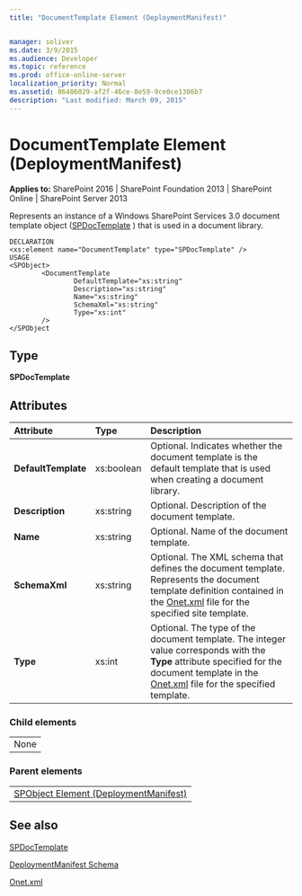 ```yaml
---
title: "DocumentTemplate Element (DeploymentManifest)"


manager: soliver
ms.date: 3/9/2015
ms.audience: Developer
ms.topic: reference
ms.prod: office-online-server
localization_priority: Normal
ms.assetid: 86486029-af2f-46ce-8e59-9ce0ce1306b7
description: "Last modified: March 09, 2015"
---
```


# DocumentTemplate Element (DeploymentManifest)

 
  
 **Applies to:** SharePoint 2016 | SharePoint Foundation 2013 | SharePoint Online | SharePoint Server 2013 
  
Represents an instance of a Windows SharePoint Services 3.0 document template object ([SPDocTemplate](https://msdn.microsoft.com/library/Microsoft.SharePoint.SPDocTemplate.aspx) ) that is used in a document library. 
  
```
DECLARATION
<xs:element name="DocumentTemplate" type="SPDocTemplate" />
USAGE
<SPObject>
        <DocumentTemplate
                DefaultTemplate="xs:string"
                Description="xs:string"
                Name="xs:string"
                SchemaXml="xs:string"
                Type="xs:int"
        />
</SPObject

```

## Type

 **SPDocTemplate**
  
## Attributes

|**Attribute**|**Type**|**Description**|
|:-----|:-----|:-----|
|**DefaultTemplate** <br/> |xs:boolean  <br/> |Optional. Indicates whether the document template is the default template that is used when creating a document library.  <br/> |
|**Description** <br/> |xs:string  <br/> |Optional. Description of the document template.  <br/> |
|**Name** <br/> |xs:string  <br/> |Optional. Name of the document template.  <br/> |
|**SchemaXml** <br/> |xs:string  <br/> |Optional. The XML schema that defines the document template. Represents the document template definition contained in the [Onet.xml](http://msdn.microsoft.com/library/b99d6657-d9ae-4135-a43c-c58cdfcdc6c1%28Office.15%29.aspx) file for the specified site template.  <br/> |
|**Type** <br/> |xs:int  <br/> |Optional. The type of the document template. The integer value corresponds with the **Type** attribute specified for the document template in the [Onet.xml](http://msdn.microsoft.com/library/b99d6657-d9ae-4135-a43c-c58cdfcdc6c1%28Office.15%29.aspx) file for the specified template.  <br/> |
   
### Child elements

||
|:-----|
|None |
   
### Parent elements

||
|:-----|
|[SPObject Element (DeploymentManifest)](spobject-element-deploymentmanifest.md)
   
## See also



[SPDocTemplate](https://msdn.microsoft.com/library/Microsoft.SharePoint.SPDocTemplate.aspx)


[DeploymentManifest Schema](deploymentmanifest-schema.md)


[Onet.xml](http://msdn.microsoft.com/library/b99d6657-d9ae-4135-a43c-c58cdfcdc6c1%28Office.15%29.aspx)

